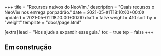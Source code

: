 +++
title = "Recursos nativos do NeoVim."
description = "Quais recursos o NeoVim nos entrega por padrão."
date = 2021-05-01T18:10:00+00:00
updated = 2021-05-01T18:10:00+00:00
draft = false
weight = 410
sort_by = "weight"
template = "docs/page.html"

[extra]
lead = "Nos ajude a expandir esse guia."
toc = true
top = false
+++

## Em construção
